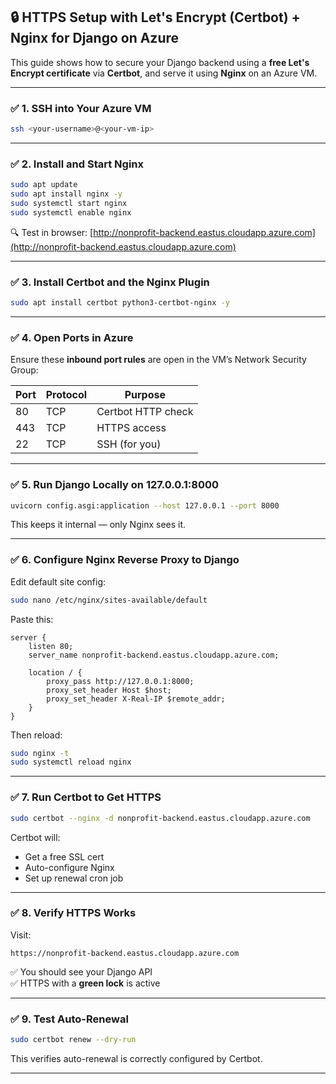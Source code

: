 ## 🔒 HTTPS Setup with Let's Encrypt (Certbot) + Nginx for Django on Azure

This guide shows how to secure your Django backend using a **free Let's Encrypt certificate** via **Certbot**, and serve it using **Nginx** on an Azure VM.

---

### ✅ 1. SSH into Your Azure VM

```bash
ssh <your-username>@<your-vm-ip>
```

---

### ✅ 2. Install and Start Nginx

```bash
sudo apt update
sudo apt install nginx -y
sudo systemctl start nginx
sudo systemctl enable nginx
```

🔍 Test in browser:
[http://nonprofit-backend.eastus.cloudapp.azure.com](http://nonprofit-backend.eastus.cloudapp.azure.com)

---

### ✅ 3. Install Certbot and the Nginx Plugin

```bash
sudo apt install certbot python3-certbot-nginx -y
```

---

### ✅ 4. Open Ports in Azure

Ensure these **inbound port rules** are open in the VM’s Network Security Group:

| Port | Protocol | Purpose             |
|------|----------|---------------------|
| 80   | TCP      | Certbot HTTP check  |
| 443  | TCP      | HTTPS access        |
| 22   | TCP      | SSH (for you)       |

---

### ✅ 5. Run Django Locally on 127.0.0.1:8000

```bash
uvicorn config.asgi:application --host 127.0.0.1 --port 8000
```

This keeps it internal — only Nginx sees it.

---

### ✅ 6. Configure Nginx Reverse Proxy to Django

Edit default site config:

```bash
sudo nano /etc/nginx/sites-available/default
```

Paste this:

```nginx
server {
    listen 80;
    server_name nonprofit-backend.eastus.cloudapp.azure.com;

    location / {
        proxy_pass http://127.0.0.1:8000;
        proxy_set_header Host $host;
        proxy_set_header X-Real-IP $remote_addr;
    }
}
```

Then reload:

```bash
sudo nginx -t
sudo systemctl reload nginx
```

---

### ✅ 7. Run Certbot to Get HTTPS

```bash
sudo certbot --nginx -d nonprofit-backend.eastus.cloudapp.azure.com
```

Certbot will:
- Get a free SSL cert
- Auto-configure Nginx
- Set up renewal cron job

---

### ✅ 8. Verify HTTPS Works

Visit:

```
https://nonprofit-backend.eastus.cloudapp.azure.com
```

✅ You should see your Django API  
✅ HTTPS with a **green lock** is active

---

### ✅ 9. Test Auto-Renewal

```bash
sudo certbot renew --dry-run
```

This verifies auto-renewal is correctly configured by Certbot.

---
